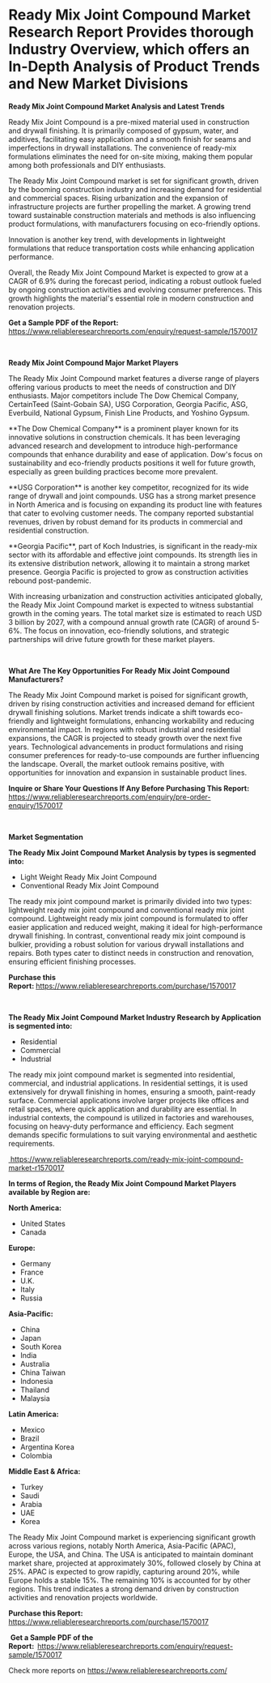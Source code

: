 <p><h1>Ready Mix Joint Compound Market Research Report Provides thorough Industry Overview, which offers an In-Depth Analysis of Product Trends and New Market Divisions</h1></p><p><strong>Ready Mix Joint Compound Market Analysis and Latest Trends</strong></p>
<p><p>Ready Mix Joint Compound is a pre-mixed material used in construction and drywall finishing. It is primarily composed of gypsum, water, and additives, facilitating easy application and a smooth finish for seams and imperfections in drywall installations. The convenience of ready-mix formulations eliminates the need for on-site mixing, making them popular among both professionals and DIY enthusiasts.</p><p>The Ready Mix Joint Compound market is set for significant growth, driven by the booming construction industry and increasing demand for residential and commercial spaces. Rising urbanization and the expansion of infrastructure projects are further propelling the market. A growing trend toward sustainable construction materials and methods is also influencing product formulations, with manufacturers focusing on eco-friendly options.</p><p>Innovation is another key trend, with developments in lightweight formulations that reduce transportation costs while enhancing application performance. </p><p>Overall, the Ready Mix Joint Compound Market is expected to grow at a CAGR of 6.9% during the forecast period, indicating a robust outlook fueled by ongoing construction activities and evolving consumer preferences. This growth highlights the material's essential role in modern construction and renovation projects.</p></p>
<p><strong>Get a Sample PDF of the Report:&nbsp;</strong> <a href="https://www.reliableresearchreports.com/enquiry/request-sample/1570017?utm_campaign=3012&utm_medium=2&utm_source=Github&utm_content=ia&utm_term=25032025&utm_id=ready-mix-joint-compound">https://www.reliableresearchreports.com/enquiry/request-sample/1570017</a></p>
<p>&nbsp;</p>
<p><strong>Ready Mix Joint Compound Major Market Players</strong></p>
<p><p>The Ready Mix Joint Compound market features a diverse range of players offering various products to meet the needs of construction and DIY enthusiasts. Major competitors include The Dow Chemical Company, CertainTeed (Saint-Gobain SA), USG Corporation, Georgia Pacific, ASG, Everbuild, National Gypsum, Finish Line Products, and Yoshino Gypsum.</p><p>**The Dow Chemical Company** is a prominent player known for its innovative solutions in construction chemicals. It has been leveraging advanced research and development to introduce high-performance compounds that enhance durability and ease of application. Dow's focus on sustainability and eco-friendly products positions it well for future growth, especially as green building practices become more prevalent.</p><p>**USG Corporation** is another key competitor, recognized for its wide range of drywall and joint compounds. USG has a strong market presence in North America and is focusing on expanding its product line with features that cater to evolving customer needs. The company reported substantial revenues, driven by robust demand for its products in commercial and residential construction.</p><p>**Georgia Pacific**, part of Koch Industries, is significant in the ready-mix sector with its affordable and effective joint compounds. Its strength lies in its extensive distribution network, allowing it to maintain a strong market presence. Georgia Pacific is projected to grow as construction activities rebound post-pandemic.</p><p>With increasing urbanization and construction activities anticipated globally, the Ready Mix Joint Compound market is expected to witness substantial growth in the coming years. The total market size is estimated to reach USD 3 billion by 2027, with a compound annual growth rate (CAGR) of around 5-6%. The focus on innovation, eco-friendly solutions, and strategic partnerships will drive future growth for these market players.</p></p>
<p>&nbsp;</p>
<p><strong>What Are The Key Opportunities For Ready Mix Joint Compound Manufacturers?</strong></p>
<p><p>The Ready Mix Joint Compound market is poised for significant growth, driven by rising construction activities and increased demand for efficient drywall finishing solutions. Market trends indicate a shift towards eco-friendly and lightweight formulations, enhancing workability and reducing environmental impact. In regions with robust industrial and residential expansions, the CAGR is projected to steady growth over the next five years. Technological advancements in product formulations and rising consumer preferences for ready-to-use compounds are further influencing the landscape. Overall, the market outlook remains positive, with opportunities for innovation and expansion in sustainable product lines.</p></p>
<p><strong>Inquire or Share Your Questions If Any Before Purchasing This Report:</strong> <a href="https://www.reliableresearchreports.com/enquiry/pre-order-enquiry/1570017?utm_campaign=3012&utm_medium=2&utm_source=Github&utm_content=ia&utm_term=25032025&utm_id=ready-mix-joint-compound">https://www.reliableresearchreports.com/enquiry/pre-order-enquiry/1570017</a></p>
<p>&nbsp;</p>
<p><strong>Market Segmentation</strong></p>
<p><strong>The Ready Mix Joint Compound Market Analysis by types is segmented into:</strong></p>
<p><ul><li>Light Weight Ready Mix Joint Compound</li><li>Conventional Ready Mix Joint Compound</li></ul></p>
<p><p>The ready mix joint compound market is primarily divided into two types: lightweight ready mix joint compound and conventional ready mix joint compound. Lightweight ready mix joint compound is formulated to offer easier application and reduced weight, making it ideal for high-performance drywall finishing. In contrast, conventional ready mix joint compound is bulkier, providing a robust solution for various drywall installations and repairs. Both types cater to distinct needs in construction and renovation, ensuring efficient finishing processes.</p></p>
<p><strong>Purchase this Report:&nbsp;</strong><a href="https://www.reliableresearchreports.com/purchase/1570017?utm_campaign=3012&utm_medium=2&utm_source=Github&utm_content=ia&utm_term=25032025&utm_id=ready-mix-joint-compound">https://www.reliableresearchreports.com/purchase/1570017</a></p>
<p>&nbsp;</p>
<p><strong>The Ready Mix Joint Compound Market Industry Research by Application is segmented into:</strong></p>
<p><ul><li>Residential</li><li>Commercial</li><li>Industrial</li></ul></p>
<p><p>The ready mix joint compound market is segmented into residential, commercial, and industrial applications. In residential settings, it is used extensively for drywall finishing in homes, ensuring a smooth, paint-ready surface. Commercial applications involve larger projects like offices and retail spaces, where quick application and durability are essential. In industrial contexts, the compound is utilized in factories and warehouses, focusing on heavy-duty performance and efficiency. Each segment demands specific formulations to suit varying environmental and aesthetic requirements.</p></p>
<p><a href="https://www.reliableresearchreports.com/ready-mix-joint-compound-market-r1570017?utm_campaign=3012&utm_medium=2&utm_source=Github&utm_content=ia&utm_term=25032025&utm_id=ready-mix-joint-compound">&nbsp;https://www.reliableresearchreports.com/ready-mix-joint-compound-market-r1570017</a></p>
<p><strong>In terms of Region, the Ready Mix Joint Compound Market Players available by Region are:</strong></p>
<p>
    <p> <strong> North America: </strong>
        <ul>
            <li>United States</li>
            <li>Canada</li>
        </ul>
        </p> 
    <p> <strong> Europe: </strong>
        <ul>
            <li>Germany</li>
            <li>France</li>
            <li>U.K.</li>
            <li>Italy</li>
            <li>Russia</li>
        </ul>
        </p> 
    <p> <strong> Asia-Pacific: </strong>
        <ul>
            <li>China</li>
            <li>Japan</li>
            <li>South Korea</li>
            <li>India</li>
            <li>Australia</li>
            <li>China Taiwan</li>
            <li>Indonesia</li>
            <li>Thailand</li>
            <li>Malaysia</li>
        </ul>
        </p> 
    <p> <strong> Latin America: </strong>
        <ul>
            <li>Mexico</li>
            <li>Brazil</li>
            <li>Argentina Korea</li>
            <li>Colombia</li>
        </ul>
        </p> 
    <p> <strong> Middle East & Africa: </strong>
        <ul>
            <li>Turkey</li>
            <li>Saudi</li>
            <li>Arabia</li>
            <li>UAE</li>
            <li>Korea</li>
        </ul>
    </p>
    </p>
<p><p>The Ready Mix Joint Compound market is experiencing significant growth across various regions, notably North America, Asia-Pacific (APAC), Europe, the USA, and China. The USA is anticipated to maintain dominant market share, projected at approximately 30%, followed closely by China at 25%. APAC is expected to grow rapidly, capturing around 20%, while Europe holds a stable 15%. The remaining 10% is accounted for by other regions. This trend indicates a strong demand driven by construction activities and renovation projects worldwide.</p></p>
<p><strong>Purchase this Report: </strong><a href="https://www.reliableresearchreports.com/purchase/1570017?utm_campaign=3012&utm_medium=2&utm_source=Github&utm_content=ia&utm_term=25032025&utm_id=ready-mix-joint-compound">https://www.reliableresearchreports.com/purchase/1570017</a></p>
<p>&nbsp;<strong>Get a Sample PDF of the Report:&nbsp;&nbsp;</strong><a href="https://www.reliableresearchreports.com/enquiry/request-sample/1570017?utm_campaign=3012&utm_medium=2&utm_source=Github&utm_content=ia&utm_term=25032025&utm_id=ready-mix-joint-compound">https://www.reliableresearchreports.com/enquiry/request-sample/1570017</a></p>
<p><strong></strong></p>
<p>Check more reports on <a href="https://www.reliableresearchreports.com/?utm_campaign=3012&utm_medium=2&utm_source=Github&utm_content=ia&utm_term=25032025&utm_id=ready-mix-joint-compound">https://www.reliableresearchreports.com/</a></p>
